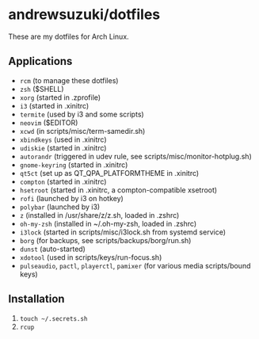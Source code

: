 # andrewsuzuki/dotfiles

These are my dotfiles for Arch Linux.

## Applications

* `rcm` (to manage these dotfiles)
* `zsh` ($SHELL)
* `xorg` (started in .zprofile)
* `i3` (started in .xinitrc)
* `termite` (used by i3 and some scripts)
* `neovim` ($EDITOR)
* `xcwd` (in scripts/misc/term-samedir.sh)
* `xbindkeys` (used in .xinitrc)
* `udiskie` (started in .xinitrc)
* `autorandr` (triggered in udev rule, see scripts/misc/monitor-hotplug.sh)
* `gnome-keyring` (started in .xinitrc)
* `qt5ct` (set up as QT_QPA_PLATFORMTHEME in .xinitrc)
* `compton` (started in .xinitrc)
* `hsetroot` (started in .xinitrc, a compton-compatible xsetroot)
* `rofi` (launched by i3 on hotkey)
* `polybar` (launched by i3)
* `z` (installed in /usr/share/z/z.sh, loaded in .zshrc)
* `oh-my-zsh` (installed in ~/.oh-my-zsh, loaded in .zshrc)
* `i3lock` (started in scripts/misc/i3lock.sh from systemd service)
* `borg` (for backups, see scripts/backups/borg/run.sh)
* `dunst` (auto-started)
* `xdotool` (used in scripts/keys/run-focus.sh)
* `pulseaudio`, `pactl`, `playerctl`, `pamixer` (for various media scripts/bound keys)

## Installation

1. `touch ~/.secrets.sh`
2. `rcup`
